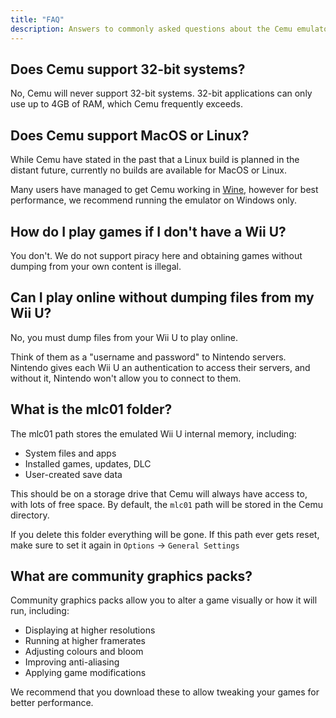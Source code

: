 ```yaml
---
title: "FAQ"
description: Answers to commonly asked questions about the Cemu emulator.
---
```


## Does Cemu support 32-bit systems?

No, Cemu will never support 32-bit systems. 32-bit applications can only use up to 4GB of RAM, which Cemu frequently exceeds.

## Does Cemu support MacOS or Linux?

While Cemu have stated in the past that a Linux build is planned in the distant future, currently no builds are available for MacOS or Linux.

Many users have managed to get Cemu working in [Wine](https://www.winehq.org/), however for best performance, we recommend running the emulator on Windows only.

## How do I play games if I don't have a Wii U?

You don't. We do not support piracy here and obtaining games without dumping from your own content is illegal.

## Can I play online without dumping files from my Wii U?

No, you must dump files from your Wii U to play online.

Think of them as a "username and password" to Nintendo servers. Nintendo gives each Wii U an authentication to access their servers, and without it, Nintendo won't allow you to connect to them.

## What is the mlc01 folder?

The mlc01 path stores the emulated Wii U internal memory, including:

- System files and apps
- Installed games, updates, DLC
- User-created save data

This should be on a storage drive that Cemu will always have access to, with lots of free space. By default, the `mlc01` path will be stored in the Cemu directory.

If you delete this folder everything will be gone. If this path ever gets reset, make sure to set it again in `Options` -> `General Settings`

## What are community graphics packs?

Community graphics packs allow you to alter a game visually or how it will run, including:

- Displaying at higher resolutions
- Running at higher framerates
- Adjusting colours and bloom
- Improving anti-aliasing
- Applying game modifications

We recommend that you download these to allow tweaking your games for better performance.